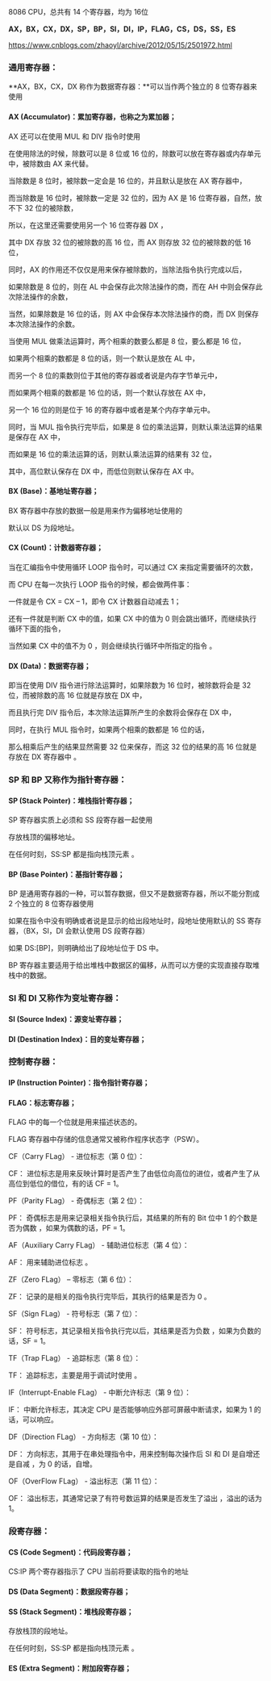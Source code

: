 8086 CPU，总共有 14 个寄存器，均为 16位

**AX，BX，CX，DX，SP，BP，SI，DI，IP，FLAG，CS，DS，SS，ES**

https://www.cnblogs.com/zhaoyl/archive/2012/05/15/2501972.html



### **通用寄存器：**

**AX，BX，CX，DX 称作为数据寄存器：**可以当作两个独立的 8 位寄存器来使用

#### **AX (Accumulator)：累加寄存器，也称之为累加器；**

AX 还可以在使用 MUL 和 DIV 指令时使用

在使用除法的时候，除数可以是 8 位或 16 位的，除数可以放在寄存器或内存单元中，被除数由 AX 来代替。

当除数是 8 位时，被除数一定会是 16 位的，并且默认是放在 AX 寄存器中，

而当除数是 16 位时，被除数一定是 32 位的，因为 AX 是 16 位寄存器，自然，放不下 32 位的被除数，

所以，在这里还需要使用另一个 16 位寄存器 DX ，

其中 DX 存放 32 位的被除数的高 16 位，而 AX 则存放 32 位的被除数的低 16 位，

同时，AX 的作用还不仅仅是用来保存被除数的，当除法指令执行完成以后，

如果除数是 8 位的，则在 AL 中会保存此次除法操作的商，而在 AH 中则会保存此次除法操作的余数，

当然，如果除数是 16 位的话，则 AX 中会保存本次除法操作的商，而 DX 则保存本次除法操作的余数。



当使用 MUL 做乘法运算时，两个相乘的数要么都是 8 位，要么都是 16 位，

如果两个相乘的数都是 8 位的话，则一个默认是放在 AL 中，

而另一个 8 位的乘数则位于其他的寄存器或者说是内存字节单元中，

而如果两个相乘的数都是 16 位的话，则一个默认存放在 AX 中，

另一个 16 位的则是位于 16 的寄存器中或者是某个内存字单元中。

同时，当 MUL 指令执行完毕后，如果是 8 位的乘法运算，则默认乘法运算的结果是保存在 AX 中，

而如果是 16 位的乘法运算的话，则默认乘法运算的结果有 32 位，

其中，高位默认保存在 DX 中，而低位则默认保存在 AX 中。



#### **BX (Base)：基地址寄存器；**

BX 寄存器中存放的数据一般是用来作为偏移地址使用的

默认以 DS 为段地址。



#### **CX (Count)：计数器寄存器；**

当在汇编指令中使用循环 LOOP 指令时，可以通过 CX 来指定需要循环的次数，

而 CPU 在每一次执行 LOOP 指令的时候，都会做两件事：

一件就是令 CX = CX – 1，即令 CX 计数器自动减去 1；

还有一件就是判断 CX 中的值，如果 CX 中的值为 0 则会跳出循环，而继续执行循环下面的指令，

当然如果 CX 中的值不为 0 ，则会继续执行循环中所指定的指令 。



#### **DX (Data)：数据寄存器；**

即当在使用 DIV 指令进行除法运算时，如果除数为 16 位时，被除数将会是 32 位，而被除数的高 16 位就是存放在 DX 中，

而且执行完 DIV 指令后，本次除法运算所产生的余数将会保存在 DX 中，

同时，在执行 MUL 指令时，如果两个相乘的数都是 16 位的话，

那么相乘后产生的结果显然需要 32 位来保存，而这 32 位的结果的高 16 位就是存放在 DX 寄存器中 。



### **SP 和 BP 又称作为指针寄存器：**

#### **SP (Stack Pointer)：堆栈指针寄存器；**

SP 寄存器实质上必须和 SS 段寄存器一起使用

存放栈顶的偏移地址。

在任何时刻，SS:SP 都是指向栈顶元素 。



#### **BP (Base Pointer)：基指针寄存器；**

BP 是通用寄存器的一种，可以暂存数据，但又不是数据寄存器，所以不能分割成 2 个独立的 8 位寄存器使用

如果在指令中没有明确或者说是显示的给出段地址时，段地址使用默认的 SS 寄存器，（BX，SI，DI 会默认使用 DS 段寄存器）

如果 DS:[BP]，则明确给出了段地址位于 DS 中。

BP 寄存器主要适用于给出堆栈中数据区的偏移，从而可以方便的实现直接存取堆栈中的数据。



### **SI 和 DI 又称作为变址寄存器：**

#### **SI (Source Index)：源变址寄存器；**





#### **DI (Destination Index)：目的变址寄存器；**







### **控制寄存器：**

#### **IP (Instruction Pointer)：指令指针寄存器；**





#### **FLAG：标志寄存器；**

FLAG 中的每一个位就是用来描述状态的。

FLAG 寄存器中存储的信息通常又被称作程序状态字（PSW）。

CF（Carry FLag） - 进位标志（第 0 位）：

CF：  进位标志是用来反映计算时是否产生了由低位向高位的进位，或者产生了从高位到低位的借位，有的话 CF = 1。



PF（Parity FLag） - 奇偶标志（第 2 位）：

PF：  奇偶标志是用来记录相关指令执行后，其结果的所有的 Bit 位中 1 的个数是否为偶数 ，如果为偶数的话，PF = 1。



AF（Auxiliary Carry FLag） - 辅助进位标志（第 4 位）：

AF：  用来辅助进位标志 。



ZF（Zero FLag） – 零标志（第 6 位）：

ZF：  记录的是相关的指令执行完毕后，其执行的结果是否为 0 。



SF（Sign FLag） - 符号标志（第 7 位）：

SF：  符号标志，其记录相关指令执行完以后，其结果是否为负数 ，如果为负数的话，SF = 1。



TF（Trap FLag） - 追踪标志（第 8 位）：

TF：  追踪标志，主要是用于调试时使用 。



IF（Interrupt-Enable FLag） - 中断允许标志（第 9 位）：

IF：  中断允许标志，其决定 CPU 是否能够响应外部可屏蔽中断请求，如果为 1 的话，可以响应。



DF（Direction FLag） - 方向标志（第 10 位）：

DF：  方向标志，其用于在串处理指令中，用来控制每次操作后 SI 和 DI 是自增还是自减 ，为 0 的话，自增。



OF（OverFlow FLag） - 溢出标志（第 11 位）：

OF：  溢出标志，其通常记录了有符号数运算的结果是否发生了溢出 ，溢出的话为 1。



### **段寄存器：**

#### **CS (Code Segment)：代码段寄存器；**

CS:IP 两个寄存器指示了 CPU 当前将要读取的指令的地址



#### **DS (Data Segment)：数据段寄存器；**





#### **SS (Stack Segment)：堆栈段寄存器；**

存放栈顶的段地址。

在任何时刻，SS:SP 都是指向栈顶元素 。





#### **ES (Extra Segment)：附加段寄存器；**



